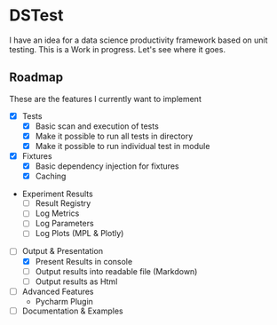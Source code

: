 DSTest
======

I have an idea for a data science productivity framework based on unit testing. 
This is a Work in progress. Let's see where it goes. 

Roadmap
-------
These are the features I currently want to implement

- [X] Tests
  - [X] Basic scan and execution of tests
  - [X] Make it possible to run all tests in directory
  - [X] Make it possible to run individual test in module
- [X] Fixtures
  - [X] Basic dependency injection for fixtures
  - [X] Caching
- Experiment Results
  - [ ] Result Registry
  - [ ] Log Metrics
  - [ ] Log Parameters
  - [ ] Log Plots (MPL & Plotly)
- [ ] Output & Presentation
  - [X] Present Results in console
  - [ ] Output results into readable file (Markdown)
  - [ ] Output results as Html
- [ ] Advanced Features
  - Pycharm Plugin
- [ ] Documentation & Examples